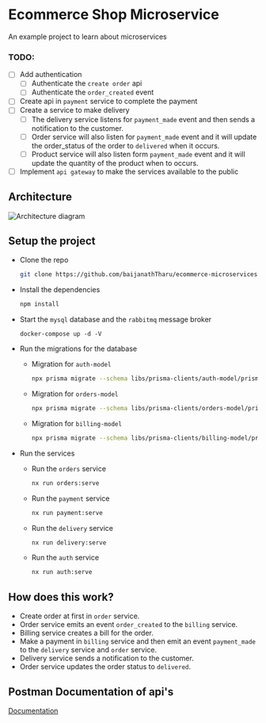 # Ecommerce Shop Microservice

An example project to learn about microservices

### TODO:

- [ ] Add authentication
  - [ ] Authenticate the `create order` api
  - [ ] Authenticate the `order_created` event
- [ ] Create api in `payment` service to complete the payment
- [ ] Create a service to make delivery
  - [ ] The delivery service listens for `payment_made` event and then sends a notification to the customer.
  - [ ] Order service will also listen for `payment_made` event and it will update the order_status of the order to `delivered` when it occurs.
  - [ ] Product service will also listen form `payment_made` event and it will update the quantity of the product when to occurs.
- [ ] Implement `api gateway` to make the services available to the public

## Architecture

![Architecture diagram](https://user-images.githubusercontent.com/60652366/178525204-60c4daed-a3bb-4fd7-a5c2-24ded230a192.png?raw=true)

## Setup the project

- Clone the repo

  ```sh
  git clone https://github.com/baijanathTharu/ecommerce-microservices.git
  ```

- Install the dependencies

  ```sh
  npm install
  ```

- Start the `mysql` database and the `rabbitmq` message broker

  ```
  docker-compose up -d -V
  ```

- Run the migrations for the database

  - Migration for `auth-model`

    ```sh
    npx prisma migrate --schema libs/prisma-clients/auth-model/prisma/schema.prisma
    ```

  - Migration for `orders-model`

    ```sh
    npx prisma migrate --schema libs/prisma-clients/orders-model/prisma/schema.prisma
    ```

  - Migration for `billing-model`

    ```sh
    npx prisma migrate --schema libs/prisma-clients/billing-model/prisma/schema.prisma
    ```

- Run the services
  - Run the `orders` service
    ```sh
    nx run orders:serve
    ```
  - Run the `payment` service
    ```sh
    nx run payment:serve
    ```
  - Run the `delivery` service
    ```sh
    nx run delivery:serve
    ```
  - Run the `auth` service
    ```sh
    nx run auth:serve
    ```

## How does this work?

- Create order at first in `order` service.
- Order service emits an event `order_created` to the `billing` service.
- Billing service creates a bill for the order.
- Make a payment in `billing` service and then emit an event `payment_made` to the `delivery` service and `order` service.
- Delivery service sends a notification to the customer.
- Order service updates the order status to `delivered`.

## Postman Documentation of api's

[Documentation](https://documenter.getpostman.com/view/11936550/UzBqojzt)

